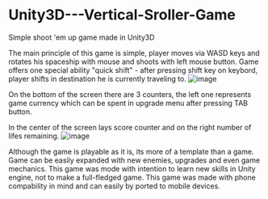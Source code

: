 # Unity3D---Vertical-Sroller-Game
Simple shoot 'em up game made in Unity3D


The main principle of this game is simple, player moves via WASD keys and rotates his spaceship with mouse and shoots with left mouse button. Game offers one special ability "quick shift" - after pressing shift key on keybord, player shifts in destination he is currently traveling to.
![image](https://user-images.githubusercontent.com/99544664/160119025-5c407e41-feb3-475c-829a-c31e96925176.png)

On the bottom of the screen there are 3 counters, the left one represents game currency which can be spent in upgrade menu after pressing TAB button.

In the center of the screen lays score counter and on the right number of lifes remaining.
![image](https://user-images.githubusercontent.com/99544664/160119676-e379e34a-b57c-4f55-b2a1-0fab694a5c17.png)

Although the game is playable as it is, its more of a template than a game. Game can be easily expanded with new enemies, upgrades and even game mechanics. This game was mode with intention to learn new skills in Unity engine, not to make a full-fledged game.
This game was made with phone compability in mind and can easily by ported to mobile devices.
